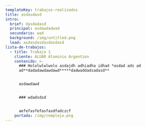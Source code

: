 ```yaml
---
templateKey: trabajos-realizados
title: asdasdasd
intro:
  brief: dasdadasd
  principal: asdawdadwad
  secundario: wad
  background: /img/untitled.png
  lead: asdasdasdasdasdasd
lista-de-trabajos:
  - title: Trabajo 1
    cliente: ALUAR Aluminio Argention
    contenido: >-
      ### Hololwlwlwolo asdajdh adhiadha idhad *asdad ads ad
      ad**dadadawdawdawd*****dadwaddadsadasd**


      asdawdawd


      ### wdadsdsd


      aefefasfefasfasdfadczcf
    portada: /img/complejo.png
---
```

